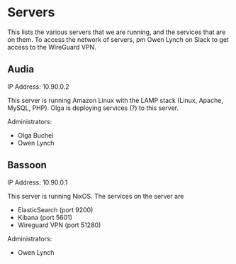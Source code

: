 # Servers

This lists the various servers that we are running, and the services that are on them. To access the network of servers, pm Owen Lynch on Slack to get access to the WireGuard VPN.

## Audia

IP Address: 10.90.0.2

This server is running Amazon Linux with the LAMP stack (Linux, Apache, MySQL, PHP). Olga is deploying services (?) to this server.

Administrators:
- Olga Buchel
- Owen Lynch

## Bassoon

IP Address: 10.90.0.1

This server is running NixOS. The services on the server are

- ElasticSearch (port 9200)
- Kibana (port 5601)
- Wireguard VPN (port 51280)

Administrators:
- Owen Lynch
